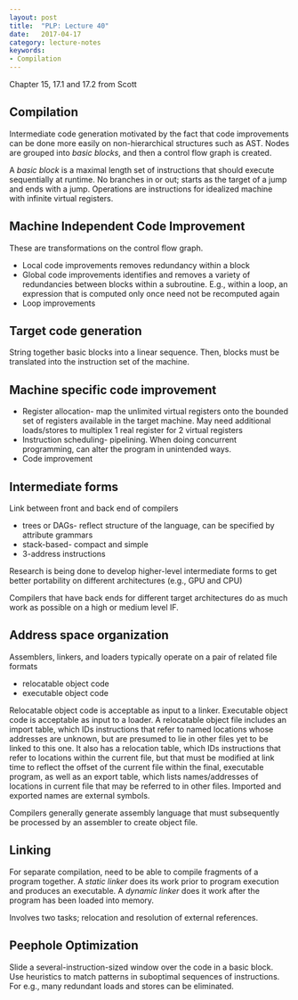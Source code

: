 ```yaml
---
layout: post
title:  "PLP: Lecture 40"
date:   2017-04-17
category: lecture-notes
keywords:
- Compilation
---
```


Chapter 15, 17.1 and 17.2 from Scott

## Compilation

Intermediate code generation motivated by the fact that code improvements can be done more easily on non-hierarchical structures such as AST. Nodes are grouped into *basic blocks*, and then a control flow graph is created.

A *basic block* is a maximal length set of instructions that should execute sequentially at runtime. No branches in or out; starts as the target of a jump and ends with a jump. Operations are instructions for idealized machine with infinite virtual registers.

## Machine Independent Code Improvement

These are transformations on the control flow graph.

* Local code improvements removes redundancy within a block
* Global code improvements identifies and removes a variety of redundancies between blocks within a subroutine. E.g., within a loop, an expression that is computed only once need not be recomputed again 
* Loop improvements

## Target code generation

String together basic blocks into a linear sequence. Then, blocks must be translated into the instruction set of the machine. 

## Machine specific code improvement

* Register allocation- map the unlimited virtual registers onto the bounded set of registers available in the target machine. May need additional loads/stores to multiplex 1 real register for 2 virtual registers
* Instruction scheduling- pipelining. When doing concurrent programming, can alter the program in unintended ways. 
* Code improvement

## Intermediate forms

Link between front and back end of compilers

* trees or DAGs- reflect structure of the language, can be specified by attribute grammars
* stack-based- compact and simple
* 3-address instructions

Research is being done to develop higher-level intermediate forms to get better portability on different architectures (e.g., GPU and CPU)

Compilers that have back ends for different target architectures do as much work as possible on a high or medium level IF.

## Address space organization

Assemblers, linkers, and loaders typically operate on a pair of related file formats

* relocatable object code
* executable object code

Relocatable object code is acceptable as input to a linker. Executable object code is acceptable as input to a loader. A relocatable object file includes an import table, which IDs instructions that refer to named locations whose addresses are unknown, but are presumed to lie in other files yet to be linked to this one. It also has a relocation table, which IDs instructions that refer to locations within the current file, but that must be modified at link time to reflect the offset of the current file within the final, executable program, as well as an export table, which lists names/addresses of locations in current file that may be referred to in other files. Imported and exported names are external symbols.

Compilers generally generate assembly language that must subsequently be processed by an assembler to create object file. 

## Linking

For separate compilation, need to be able to compile fragments of a program together. A *static linker* does its work prior to program execution and produces an executable. A *dynamic linker* does it work after the program has been loaded into memory.

Involves two tasks; relocation and resolution of external references. 

## Peephole Optimization

Slide a several-instruction-sized window over the code in a basic block. Use heuristics to match patterns in suboptimal sequences of instructions. For e.g., many redundant loads and stores can be eliminated.